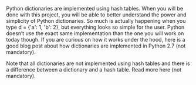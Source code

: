 
Python dictionaries are implemented using hash tables.
When you will be done with this project, you will be able to better understand the power and simplicity of Python dictionaries. 
So much is actually happening when you type d = {'a': 1, 'b': 2}, but everything looks so simple for the user. 
Python doesn’t use the exact same implementation than the one you will work on today though. 
If you are curious on how it works under the hood, 
here is a good blog post about how dictionaries are implemented in Python 2.7 (not mandatory).

Note that all dictionaries are not implemented using hash tables and there is a difference between a 
dictionary and a hash table. Read more here (not mandatory).
